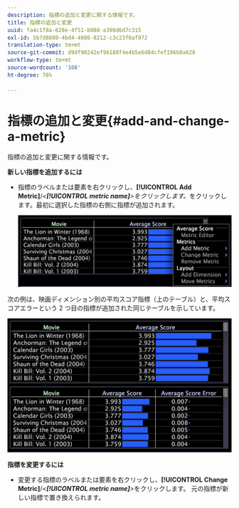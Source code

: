 ```yaml
---
description: 指標の追加と変更に関する情報です。
title: 指標の追加と変更
uuid: fa4c1f8a-628e-4f51-b088-a398d6d7c315
exl-id: 5b7d8880-4bd4-4086-8212-c3c23f6af972
translation-type: tm+mt
source-git-commit: d9df90242ef96188f4e4b5e6d04cfef196b0a628
workflow-type: tm+mt
source-wordcount: '108'
ht-degree: 76%

---
```


# 指標の追加と変更{#add-and-change-a-metric}

指標の追加と変更に関する情報です。

**新しい指標を追加するには**

* 指標のラベルまたは要素を右クリックし、**[!UICONTROL Add Metric]**/*&lt;**[!UICONTROL metric name]**>をクリックします。*&#x200B;をクリックします。最初に選択した指標の右側に指標が追加されます。

   ![](assets/mnu_Table_AddMetric.png)

次の例は、映画ディメンション別の平均スコア指標（上のテーブル）と、平均スコアエラーという 2 つ目の指標が追加された同じテーブルを示しています。

![](assets/vis_Table_AddMetric.png)

**指標を変更するには**

* 変更する指標のラベルまたは要素を右クリックし、**[!UICONTROL Change Metric]**/*&lt;**[!UICONTROL metric name]**>*&#x200B;をクリックします。 元の指標が新しい指標で置き換えられます。
